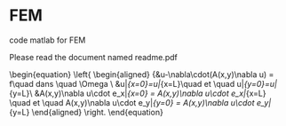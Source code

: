 # FEM
code matlab for FEM

Please read the document named readme.pdf

\begin{equation} 
  \left\{
    \begin{aligned}
      {&u-\nabla\cdot(A(x,y)\nabla u) = f\quad dans \quad \Omega \\
       &u|_{x=0}=u|_{x=L}\quad et \quad u|_{y=0}=u|_{y=L}\\
       &A(x,y)\nabla u\cdot e_x|_{x=0} = A(x,y)\nabla u\cdot e_x|_{x=L} \quad et \quad A(x,y)\nabla u\cdot e_y|_{y=0} = A(x,y)\nabla u\cdot e_y|_{y=L}
      \end{aligned}
    \right.
\end{equation}
